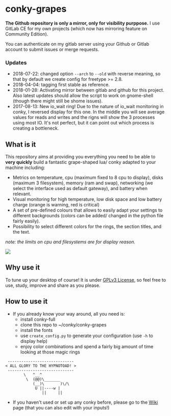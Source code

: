 # conky-grapes

**The Github repository is only a mirror, only for visibility purppose.** I use GitLab CE for my own projects (which now has mirroring feature on Community Edition).

You can authenticate on my gitlab server using your Github or Gitlab account to submit issues or merge requests.

### Updates
- 2018-07-22: changed option `--arch` to `--old` with reverse meaning, so that by default we create config for freetype >= 2.8.
- 2018-04-04: tagging first stable as reference.
- 2018-01-28: Activating mirror between gitlab and github for this project. Also latest updates should allow the script to work on gnome-shell (though there might still be shome issues).
- 2017-08-13: New io_wait ring! Due to the nature of io_wait monitoring in conky, I reversed display for this one. In the middle you will see average values for reads and writes and the rigns will show the 3 processes using most IO.
It's not perfect, but it can point out which process is creating a bottleneck.

## What is it
This repository aims at providing you everything you need to be able to **very quickly** build a fantastic grape-shaped lua/ conky adapted to your machine including:
* Metrics on temperature, cpu (maximum fixed to 8 cpu to display), disks (maximum 3 filesystem), memory (ram and swap), networking (we select the interface used as default gateway),
and battery when relevant.
* Visual monitoring for high temperature, low disk space and low battery charge (orange is warning, red is critical)
* A set of pre-defined colours that allows to easily adapt your settings to different backgrounds (colors can be added/ changed in the python file fairly easily).
* Possibility to select different colors for the rings, the section titles, and the text.

_note: the limits on cpu and filesystems are for display reason._

![](https://lut.im/Mp72GdjYmf/AfqHqBsvmWCqY3yP)

## Why use it
To tune up your desktop of course! It is under [GPLv3 License](gpl-3.0.txt), so feel free to use, study, improve and share as you please.


## How to use it
* If you already know your way around, all you need is:
  - install conky-full
  - clone this repo to ~/conky/conky-grapes
  - install the fonts
  - use `create_config.py` to generate your configuration (use `-h` to display help)
  - enjoy color combinations and spend a fairly big amount of time looking at those magic rings

```
 -----------------------------
< ALL GLORY TO THE HYPNOTOAD! >
 -----------------------------
        \   ^__^
         \  (@@)\_______
            (__)\       )\/\
             U ||----w |
                ||     ||
```

* If you haven't used or set up any conky before, please go to the [Wiki](https://gitlab.nomagic.fr/popi/conky-grapes/wikis/home) page (that you can also edit with your inputs!)
